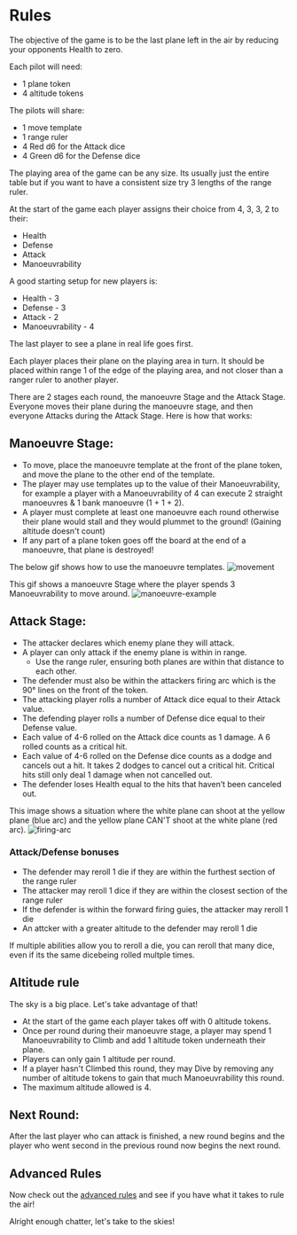 # Rules

The objective of the game is to be the last plane left in the air by reducing your opponents Health to zero.

Each pilot will need:

- 1 plane token
- 4 altitude tokens

The pilots will share:

- 1 move template
- 1 range ruler
- 4 Red d6 for the Attack dice
- 4 Green d6 for the Defense dice

The playing area of the game can be any size. Its usually just the entire table but if you want to have a consistent size try 3 lengths of the range ruler.

At the start of the game each player assigns their choice from 4, 3, 3, 2 to their:

- Health
- Defense
- Attack
- Manoeuvrability

A good starting setup for new players is:

- Health - 3
- Defense - 3
- Attack - 2
- Manoeuvrability - 4

The last player to see a plane in real life goes first.

Each player places their plane on the playing area in turn.
It should be placed within range 1 of the edge of the playing area, and not closer than a ranger ruler to another player.

There are 2 stages each round, the manoeuvre Stage and the Attack Stage.
Everyone moves their plane during the manoeuvre stage, and then everyone Attacks during the Attack Stage. Here is how that works:

## Manoeuvre Stage:

- To move, place the manoeuvre template at the front of the plane token, and move the plane to the other end of the template.
- The player may use templates up to the value of their Manoeuvrability, for example a player with a Manoeuvrability of 4 can execute 2 straight manoeuvres & 1 bank manoeuvre (1 + 1 + 2).
- A player must complete at least one manoeuvre each round otherwise their plane would stall and they would plummet to the ground! (Gaining altitude doesn't count)
- If any part of a plane token goes off the board at the end of a manoeuvre, that plane is destroyed!

The below gif shows how to use the manoeuvre templates.
![movement](https://user-images.githubusercontent.com/91621088/167208819-c5c2eedb-7fd1-4cb4-945c-70a1b26c79bf.gif)

This gif shows a manoeuvre Stage where the player spends 3 Manoeuvrability to move around.
![manoeuvre-example](https://user-images.githubusercontent.com/91621088/166423425-fbc0e7bf-2f76-4b47-92a3-d33456841918.gif)

## Attack Stage:

- The attacker declares which enemy plane they will attack.
- A player can only attack if the enemy plane is within in range.
  - Use the range ruler, ensuring both planes are within that distance to each other.
- The defender must also be within the attackers firing arc which is the 90° lines on the front of the token.
- The attacking player rolls a number of Attack dice equal to their Attack value.
- The defending player rolls a number of Defense dice equal to their Defense value.
- Each value of 4-6 rolled on the Attack dice counts as 1 damage. A 6 rolled counts as a critical hit.
- Each value of 4-6 rolled on the Defense dice counts as a dodge and cancels out a hit. It takes 2 dodges to cancel out a critical hit. Critical hits still only deal 1 damage when not cancelled out.
- The defender loses Health equal to the hits that haven’t been canceled out.

This image shows a situation where the white plane can shoot at the yellow plane (blue arc) and the yellow plane CAN'T shoot at the white plane (red arc).
![firing-arc](https://user-images.githubusercontent.com/91621088/167209670-d14cfa27-6109-4bee-8a9e-e8c88d571aa2.jpg)

### Attack/Defense bonuses

- The defender may reroll 1 die if they are within the furthest section of the range ruler
- The attacker may reroll 1 dice if they are within the closest section of the range ruler
- If the defender is within the forward firing guies, the attacker may reroll 1 die
- An attcker with a greater altitude to the defender may reroll 1 die

If multiple abilities allow you to reroll a die, you can reroll that many dice, even if its the same dicebeing rolled multple times.

## Altitude rule

The sky is a big place. Let's take advantage of that!

- At the start of the game each player takes off with 0 altitude tokens.
- Once per round during their manoeuvre stage, a player may spend 1 Manoeuvrability to Climb and add 1 altitude token underneath their plane.
- Players can only gain 1 altitude per round.
- If a player hasn't Climbed this round, they may Dive by removing any number of altitude tokens to gain that much Manoeuvrability this round.
- The maximum altitude allowed is 4.

## Next Round:

After the last player who can attack is finished, a new round begins and the player who went second in the previous round now begins the next round.

## Advanced Rules

Now check out the <a href="https://squadronleader.netlify.app/rules/advanced">advanced rules</a> and see if you have what it takes to rule the air!

Alright enough chatter, let's take to the skies!
